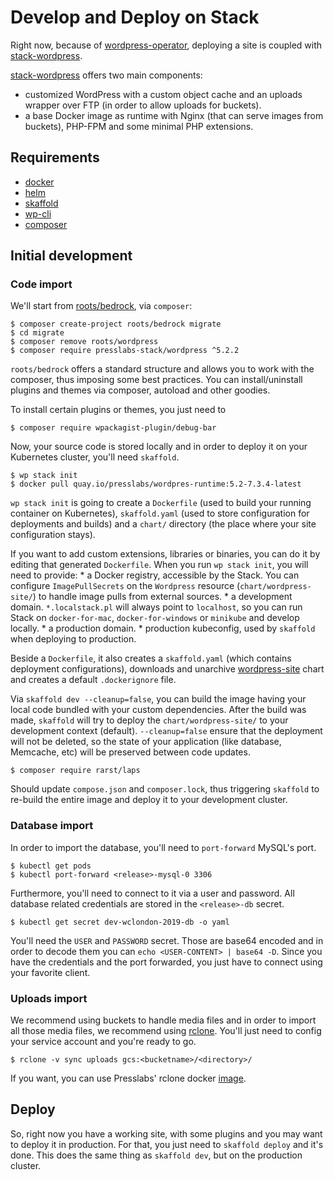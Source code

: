 # Develop and Deploy on Stack

Right now, because of [wordpress-operator](http://github.com/presslabs/wordpress-operator), deploying a site is coupled
with [stack-wordpress](https://github.com/presslabs/stack-wordpress).

[stack-wordpress](https://github.com/presslabs/stack-wordpress) offers two main components:
  * customized WordPress with a custom object cache and an uploads wrapper over FTP (in order to allow uploads for buckets).
  * a base Docker image as runtime with Nginx (that can serve images from buckets), PHP-FPM and some minimal PHP extensions.

## Requirements

* [docker](https://docs.docker.com/install/)
* [helm](https://github.com/helm/helm#install)
* [skaffold](https://github.com/GoogleContainerTools/skaffold#install)
* [wp-cli](https://wp-cli.org/#installing)
* [composer](https://getcomposer.org/doc/00-intro.md)

## Initial development

### Code import

We'll start from [roots/bedrock](https://github.com/roots/bedrock), via `composer`:

```console
$ composer create-project roots/bedrock migrate
$ cd migrate
$ composer remove roots/wordpress
$ composer require presslabs-stack/wordpress ^5.2.2
```

`roots/bedrock` offers a standard structure and allows you to work with the composer, thus imposing some best practices.
You can install/uninstall plugins and themes via composer, autoload and other goodies.

To install certain plugins or themes, you just need to
```console
$ composer require wpackagist-plugin/debug-bar
```

Now, your source code is stored locally and in order to deploy it on your Kubernetes cluster, you'll need `skaffold`.

```console
$ wp stack init
$ docker pull quay.io/presslabs/wordpres-runtime:5.2-7.3.4-latest
```

`wp stack init` is going to create a `Dockerfile` (used to build your running container on Kubernetes), `skaffold.yaml` (used to
store configuration for deployments and builds) and a `chart/` directory (the place where your site configuration stays).

If you want to add custom extensions, libraries or binaries, you can do it by editing that generated `Dockerfile`.
When you run `wp stack init`, you will need to provide:
    * a Docker registry, accessible by the Stack. You can configure `ImagePullSecrets` on the `Wordpress` resource (`chart/wordpress-site/`) to handle image pulls from external sources.
    * a development domain. `*.localstack.pl` will always point to `localhost`, so you can run Stack on `docker-for-mac`,
       `docker-for-windows` or `minikube` and develop locally.
    * a production domain.
    * production kubeconfig, used by `skaffold` when deploying to production.

Beside a `Dockerfile`, it also creates a `skaffold.yaml` (which contains deployment configurations), downloads and unarchive
[wordpress-site](https://github.com/presslabs/stack/tree/master/charts/wordpress-site) chart and creates a default
`.dockerignore` file.

Via `skaffold dev --cleanup=false`, you can build the image having your local code bundled with your custom dependencies. After
the build was made, `skaffold` will try to deploy the `chart/wordpress-site/` to your development context (default).
`--cleanup=false` ensure that the deployment will not be deleted, so the state of your application (like database, Memcache, etc)
will be preserved between code updates.

```console
$ composer require rarst/laps
```

Should update `compose.json` and `composer.lock`, thus triggering `skaffold` to re-build the entire image and deploy it to your
development cluster.

### Database import

In order to import the database, you'll need to `port-forward` MySQL's port.
```console
$ kubectl get pods
$ kubectl port-forward <release>-mysql-0 3306
```

Furthermore, you'll need to connect to it via a user and password. All database related credentials are stored in the 
`<release>-db` secret.

```console
$ kubectl get secret dev-wclondon-2019-db -o yaml
```

You'll need the `USER` and `PASSWORD` secret. Those are base64 encoded and in order to decode them you can `echo <USER-CONTENT>
| base64 -D`. Since you have the credentials and the port forwarded, you just have to connect using your favorite client.

### Uploads import

We recommend using buckets to handle media files and in order to import all those media files, we recommend using [rclone](https://rclone.org/). You'll just need to config your service account and you're ready to go.
```console
$ rclone -v sync uploads gcs:<bucketname>/<directory>/
```

If you want, you can use Presslabs' rclone docker [image](https://github.com/presslabs/docker-rclone).

## Deploy

So, right now you have a working site, with some plugins and you may want to deploy it in production.
For that, you just need to `skaffold deploy` and it's done. This does the same thing as `skaffold dev`, but on the production
cluster.
